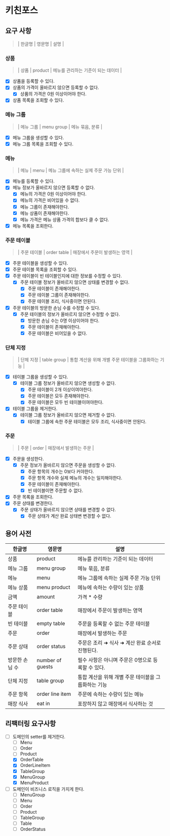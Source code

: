 # 키친포스

## 요구 사항

> | 한글명 | 영문명 | 설명 |

### 상품

> | 상품 | product | 메뉴를 관리하는 기준이 되는 데이터 |

- [x] 상품을 등록할 수 있다.
- [x] 상품의 가격이 올바르지 않으면 등록할 수 없다.
    - [x] 상품의 가격은 0원 이상이어야 한다.
- [x] 상품 목록을 조회할 수 있다.

### 메뉴 그룹

> | 메뉴 그룹 | menu group | 메뉴 묶음, 분류 |

- [x] 메뉴 그룹을 생성할 수 있다.
- [x] 메뉴 그룹 목록을 조회할 수 있다.

### 메뉴

> | 메뉴 | menu | 메뉴 그룹에 속하는 실제 주문 가능 단위 |

- [x] 메뉴를 등록할 수 있다.
- [x] 메뉴 정보가 올바르지 않으면 등록할 수 없다.
    - [x] 메뉴의 가격은 0원 이상이어야 한다.
    - [x] 메뉴의 가격은 비어있을 수 없다.
    - [x] 메뉴 그룹이 존재해야한다.
    - [x] 메뉴 상품이 존재해야한다.
    - [x] 메뉴 가격은 메뉴 상품 가격의 합보다 클 수 없다.
- [x] 메뉴 목록을 조회한다.

### 주문 테이블

> | 주문 테이블 | order table | 매장에서 주문이 발생하는 영역 |

- [x] 주문 테이블을 생성할 수 있다.
- [x] 주문 테이블 목록을 조회할 수 있다.
- [x] 주문 테이블이 빈 테이블인지에 대한 정보를 수정할 수 있다.
    - [x] 주문 테이블 정보가 올바르지 않으면 상태를 변경할 수 없다.
        - [x] 주문 테이블이 존재해야한다.
        - [x] 주문 테이블 그룹이 존재해야한다.
        - [x] 주문 테이블 조리, 식사중이면 안된다.
- [x] 주문 테이블의 방문한 손님 수를 수정할 수 있다.
    - [x] 주문 테이블의 정보가 올바르지 않으면 수정할 수 없다.
        - [x] 방문한 손님 수는 0명 이상이어야 한다.
        - [x] 주문 테이블이 존재해야한다.
        - [x] 주문 테이블은 비어있을 수 없다.

### 단체 지정

> | 단체 지정 | table group | 통합 계산을 위해 개별 주문 테이블을 그룹화하는 기능 |

- [x] 테이블 그룹을 생성할 수 있다.
    - [x] 테이블 그룹 정보가 올바르지 않으면 생성할 수 없다.
        - [x] 주문 테이블이 2개 이상이여야한다.
        - [x] 주문 테이블은 모두 존재해야한다.
        - [x] 주문 테이블은 모두 빈 테이블이여야한다.
- [x] 테이블 그룹을 제거한다.
    - [x] 테이블 그룹 정보가 올바르지 않으면 제거할 수 없다.
        - [x] 테이블 그룹에 속한 주문 테이블은 모두 조리, 식사중이면 안된다.

### 주문

> | 주문 | order | 매장에서 발생하는 주문 |

- [x] 주문을 생성한다.
    - [x] 주문 정보가 올바르지 않으면 주문을 생성할 수 없다.
        - [x] 주문 항목의 개수는 0보다 커야한다.
        - [x] 주문 항목 개수와 실제 메뉴의 개수는 일치해야한다.
        - [x] 주문 테이블이 존재해야한다.
        - [x] 빈 테이블이면 주문할 수 없다.
- [x] 주문 목록을 조회한다.
- [x] 주문 상태를 변경한다.
    - [x] 주문 상태가 올바르지 않으면 상태를 변경할 수 없다.
        - [x] 주문 상태가 계산 완료 상태변 변경할 수 없다.

## 용어 사전

| 한글명      | 영문명              | 설명                            |
|----------|------------------|-------------------------------|
| 상품       | product          | 메뉴를 관리하는 기준이 되는 데이터           |
| 메뉴 그룹    | menu group       | 메뉴 묶음, 분류                     |
| 메뉴       | menu             | 메뉴 그룹에 속하는 실제 주문 가능 단위        |
| 메뉴 상품    | menu product     | 메뉴에 속하는 수량이 있는 상품             |
| 금액       | amount           | 가격 * 수량                       |
| 주문 테이블   | order table      | 매장에서 주문이 발생하는 영역              |
| 빈 테이블    | empty table      | 주문을 등록할 수 없는 주문 테이블           |
| 주문       | order            | 매장에서 발생하는 주문                  |
| 주문 상태    | order status     | 주문은 조리 ➜ 식사 ➜ 계산 완료 순서로 진행된다. |
| 방문한 손님 수 | number of guests | 필수 사항은 아니며 주문은 0명으로 등록할 수 있다. |
| 단체 지정    | table group      | 통합 계산을 위해 개별 주문 테이블을 그룹화하는 기능 |
| 주문 항목    | order line item  | 주문에 속하는 수량이 있는 메뉴             |
| 매장 식사    | eat in           | 포장하지 않고 매장에서 식사하는 것           |

## 리팩터링 요구사항

- [ ] 도메인의 setter를 제거한다.
    - [ ] Menu
    - [ ] Order
    - [ ] Product
    - [x] OrderTable
    - [x] OrderLineItem
    - [x] TableGroup
    - [x] MenuGroup
    - [x] MenuProduct

- [ ] 도메인이 비즈니스 로직을 가지게 한다.
    - [ ] MenuGroup
    - [ ] Menu
    - [ ] Order
    - [ ] Product
    - [ ] TableGroup
    - [ ] Table
    - [ ] OrderStatus
